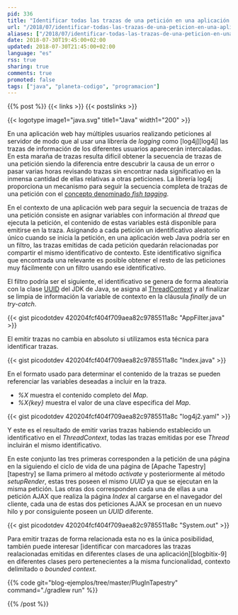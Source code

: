 ```yaml
---
pid: 336
title: "Identificar todas las trazas de una petición en una aplicación web Java con log4j"
url: "/2018/07/identificar-todas-las-trazas-de-una-peticion-en-una-aplicacion-web-java-con-log4j/"
aliases: ["/2018/07/identificar-todas-las-trazas-de-una-peticion-en-una-aplicacion-web-con-log4j/"]
date: 2018-07-30T19:45:00+02:00
updated: 2018-07-30T21:45:00+02:00
language: "es"
rss: true
sharing: true
comments: true
promoted: false
tags: ["java", "planeta-codigo", "programacion"]
---
```


{{% post %}}
{{< links >}}
{{< postslinks >}}

{{< logotype image1="java.svg" title1="Java" width1="200" >}}

En una aplicación web hay múltiples usuarios realizando peticiones al servidor de modo que al usar una librería de _logging_ como [log4j][log4j] las trazas de información de los diferentes usuarios aparecerán intercaladas. En esta maraña de trazas resulta difícil obtener la secuencia de trazas de una petición siendo la diferencia entre descubrir la causa de un error o pasar varias horas revisando trazas sin encontrar nada significativo en la inmensa cantidad de ellas relativas a otras peticiones. La librería log4j proporciona un mecanismo para seguir la secuencia completa de trazas de una petición con el [concepto denominado _fish tagging_](https://logging.apache.org/log4j/2.x/manual/thread-context.html).

En el contexto de una aplicación web para seguir la secuencia de trazas de una petición consiste en asignar variables con información al _thread_ que ejecuta la petición, el contenido de estas variables está disponible para emitirse en la traza. Asignando a cada petición un identificativo aleatorio único cuando se inicia la petición, en una aplicación web Java podría ser en un filtro, las trazas emitidas de cada petición quedarán relacionadas por compartir el mismo identificativo de contexto. Este identificativo significa que encontrada una relevante es posible obtener el resto de las peticiones muy fácilmente con un filtro usando ese identificativo.

El filtro podría ser el siguiente, el identificativo se genera de forma aleatoria con la clase [UUID](https://docs.oracle.com/javase/10/docs/api/java/util/UUID.html) del JDK de Java, se asigna al [ThreadContext](https://logging.apache.org/log4j/2.0/log4j-api/apidocs/org/apache/logging/log4j/ThreadContext.html) y al finalizar se limpia de información la variable de contexto en la cláusula _finally_ de un _try-catch_.

{{< gist picodotdev 420204fcf404f709aea82c9785511a8c "AppFilter.java" >}}

El emitir trazas no cambia en absoluto si utilizamos esta técnica para identificar trazas.

{{< gist picodotdev 420204fcf404f709aea82c9785511a8c "Index.java" >}}

En el formato usado para determinar el contenido de la trazas se pueden referenciar las variables deseadas a incluir en la traza.

* _%X_ muestra el contenido completo del _Map_.
* _%X{key}_ muestra el valor de una clave especifica del _Map_.

{{< gist picodotdev 420204fcf404f709aea82c9785511a8c "log4j2.yaml" >}}

Y este es el resultado de emitir varias trazas habiendo establecido un identificativo en el _ThreadContext_, todas las trazas emitidas por ese _Thread_ incluirán el mismo identificativo.

En este conjunto las tres primeras corresponden a la petición de una página en la siguiendo el ciclo de vida de una página de [Apache Tapestry][tapestry] se llama primero al método _activate_ y posteriormente al método _setupRender_, estas tres poseen el mismo _UUID_ ya que se ejecutan en la misma petición. Las otras dos corresponden cada una de ellas a una petición AJAX que realiza la página _Index_ al cargarse en el navegador del cliente, cada una de estas dos peticiones AJAX se procesan en un nuevo hilo y por consiguiente poseen un _UUID_ diferente.

{{< gist picodotdev 420204fcf404f709aea82c9785511a8c "System.out" >}}

Para emitir trazas de forma relacionada esta no es la única posibilidad, también puede interesar [identificar con marcadores las trazas realacionadas emitidas en diferentes clases de una aplicación][blogbitix-9] en diferentes clases pero pertenecientes a la misma funcionalidad, contexto delimitado o _bounded context_.

{{% code git="blog-ejemplos/tree/master/PlugInTapestry" command="./gradlew run" %}}

{{% /post %}}
